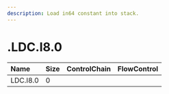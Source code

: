 ```yaml
---
description: Load in64 constant into stack.
---
```


# .LDC.I8.0

| Name | Size | ControlChain | FlowControl |
| :--- | :--- | :--- | :--- |
| LDC.I8.0 | 0 |  |  |

